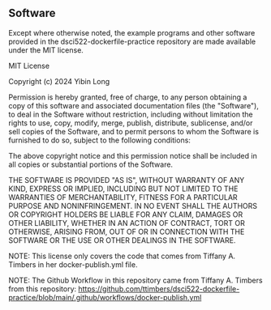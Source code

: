 ## Software

Except where otherwise noted, the example programs and other software provided in the dsci522-dockerfile-practice repository are made available under the MIT license.

MIT License

Copyright (c) 2024 Yibin Long

Permission is hereby granted, free of charge, to any person obtaining a copy of this software and associated documentation files (the "Software"), to deal in the Software without restriction, including without limitation the rights to use, copy, modify, merge, publish, distribute, sublicense, and/or sell copies of the Software, and to permit persons to whom the Software is furnished to do so, subject to the following conditions:

The above copyright notice and this permission notice shall be included in all copies or substantial portions of the Software.

THE SOFTWARE IS PROVIDED "AS IS", WITHOUT WARRANTY OF ANY KIND, EXPRESS OR IMPLIED, INCLUDING BUT NOT LIMITED TO THE WARRANTIES OF MERCHANTABILITY, FITNESS FOR A PARTICULAR PURPOSE AND NONINFRINGEMENT. IN NO EVENT SHALL THE AUTHORS OR COPYRIGHT HOLDERS BE LIABLE FOR ANY CLAIM, DAMAGES OR OTHER LIABILITY, WHETHER IN AN ACTION OF CONTRACT, TORT OR OTHERWISE, ARISING FROM, OUT OF OR IN CONNECTION WITH THE SOFTWARE OR THE USE OR OTHER DEALINGS IN THE SOFTWARE.

NOTE: This license only covers the code that comes from Tiffany A. Timbers in her docker-publish.yml file.

NOTE: The Github Workflow in this repository came from Tiffany A. Timbers from this repository: https://github.com/ttimbers/dsci522-dockerfile-practice/blob/main/.github/workflows/docker-publish.yml 